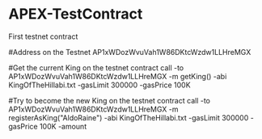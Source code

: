 # APEX-TestContract
First testnet contract

#Address on the Testnet
AP1xWDozWvuVah1W86DKtcWzdw1LLHreMGX

#Get the current King on the testnet
contract call -to AP1xWDozWvuVah1W86DKtcWzdw1LLHreMGX -m getKing() -abi KingOfTheHillabi.txt  -gasLimit 300000 -gasPrice 100K

#Try to become the new King on the testnet
contract call -to AP1xWDozWvuVah1W86DKtcWzdw1LLHreMGX -m registerAsKing("AldoRaine") -abi KingOfTheHillabi.txt -gasLimit 300000 -gasPrice 100K -amount <insert the amount you are willing to risk>
